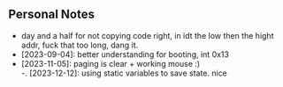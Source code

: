 ## Personal Notes
-   day and a half for not copying code right, in idt the low then the hight addr, fuck that too long, dang it.
-   [2023-09-04]: better understanding for booting, int 0x13 
-   [2023-11-05]: paging is clear + working mouse :)        
-.  [2023-12-12]: using static variables to save state. nice